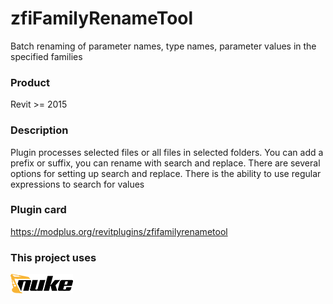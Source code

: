 # zfiFamilyRenameTool
Batch renaming of parameter names, type names, parameter values ​​in the specified families
### Product ###
Revit >= 2015
### Description ###
Plugin processes selected files or all files in selected folders. You can add a prefix or suffix, you can rename with search and replace. There are several options for setting up search and replace. There is the ability to use regular expressions to search for values
### Plugin card ###
https://modplus.org/revitplugins/zfifamilyrenametool
### This project uses

[<img align="left" src="https://raw.githubusercontent.com/ModPlus-Software/Documentation/master/Images/nuke-logo-small.png" />](https://nuke.build/)
